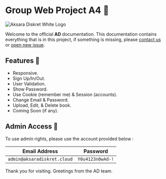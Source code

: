 # Group Web Project A4 🚧
![Aksara Diskret White Logo](https://raw.githubusercontent.com/sariaRiski02/AksaraDiskret/main/assets/icon/ad-logo.svg)

Welcome to the official **AD** documentation. This documentation contains everything that is in this project, if something is missing, please [contact us](https://github.com/sariaRiski02/AksaraDiskret/graphs/contributors) or [open new issue](https://github.com/sariaRiski02/AksaraDiskret/issues).

## Features 📃
 - Responsive.
 - Sign Up/In/Out.
 - User Validation.
 - Show Password.
 - Use Cookie (remember me) & Session (accounts).
 - Change Email & Password.
 - Upload, Edit, & Delete book.
 - Coming Soon (if any).

## Admin Access 🔐

To use admin rights, please use the account provided below :

|         Email Address         |      Password      |
|-------------------------------|--------------------|
|```admin@aksaradiskret.cloud```|```Y0u4123n0wAd-!```|

Thank you for visiting. Greetings from the AD team.
